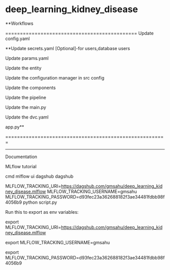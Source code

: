


# deep_learning_kidney_disease

**Workflows

=============================================
Update config.yaml

**Update secrets.yaml [Optional]-for users,database users

Update params.yaml

Update the entity

Update the configuration manager in src config

Update the components

Update the pipeline

Update the main.py

Update the dvc.yaml

app.py**

=======================================================
**********
Documentation

MLflow tutorial

cmd
mlflow ui
dagshub
dagshub

MLFLOW_TRACKING_URI=https://dagshub.com/gmsahu/deep_learning_kidney_disease.mlflow
MLFLOW_TRACKING_USERNAME=gmsahu
MLFLOW_TRACKING_PASSWORD=d93fec23a362688182f3ae34481fdbb98f4056b9
python script.py

Run this to export as env variables:

export MLFLOW_TRACKING_URI=https://dagshub.com/gmsahu/deep_learning_kidney_disease.mlflow

export MLFLOW_TRACKING_USERNAME=gmsahu 

export MLFLOW_TRACKING_PASSWORD=d93fec23a362688182f3ae34481fdbb98f4056b9